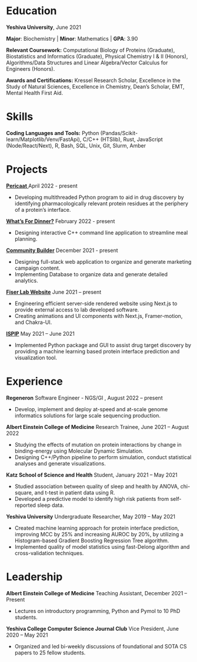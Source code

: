 
Education
======

**Yeshiva University**, June 2021

**Major**:  Biochemistry | **Minor**: Mathematics | **GPA**: 3.90

**Relevant Coursework:** Computational Biology of Proteins (Graduate), Biostatistics and Informatics (Graduate), Physical Chemistry I & II (Honors), Algorithms/Data Structures and Linear Algebra/Vector Calculus for Engineers (Honors).

**Awards and Certifications:** Kressel Research Scholar, Excellence in the Study of Natural Sciences, Excellence in Chemistry, Dean’s Scholar, EMT, Mental Health First Aid. 


Skills
======
**Coding Languages and Tools:** Python (Pandas/Scikit-learn/Matplotlib/Venv/FastApi), C/C++ (HTSlib), Rust, JavaScript (Node/React/Next), R, Bash, SQL, Unix, Git, Slurm, Amber

Projects
======

[**Pericaat** ](https://github.com/eved1018/Pericaat) April 2022 - present 
 - Developing multithreaded Python program to aid in drug discovery by identifying pharmacologically relevant protein residues at the periphery of a protein’s interface.
 
[**What’s For Dinner?**](https://github.com/eved1018/WhatsForDinner) February 2022 - present 

- Designing interactive C++ command line application to streamline meal planning.

[**Community Builder**](https://github.com/eved1018/CommunityBuilder) December 2021 - present 
-	Designing full-stack web application to organize and generate marketing campaign content.
-	Implementing Database to organize data and generate detailed analytics.

[**Fiser Lab Website**](https://fiser-lab-site.vercel.app/) June 2021 – present 
- Engineering efficient server-side rendered website using Next.js to provide external access to lab developed software.
- Creating animations and UI components with Next.js, Framer-motion, and Chakra-UI. 

[**ISPIP**](https://github.com/eved1018/ISPIP) May 2021 – June 2021
-	Implemented Python package and GUI to assist drug target discovery by providing a machine learning based protein interface prediction and visualization tool. 

Experience
======
**Regeneron** Software Engineer - NGS/GI , August 2022 – present 
- Develop, implement and deploy at-speed and at-scale genome informatics solutions for large scale sequencing production. 

**Albert Einstein College of Medicine** Research Trainee, June 2021 – August 2022 
- Studying the effects of mutation on protein interactions by change in binding-energy using Molecular Dynamic Simulation.
-	Designing C++/Python pipeline to perform simulation, conduct statistical analyses and generate visualizations. 

**Katz School of Science and Health** Student, January 2021 – May 2021
-	Studied association between quality of sleep and health by ANOVA, chi-square, and t-test in patient data using R. 
-	Developed a predictive model to identify high risk patients from self-reported sleep data. 

**Yeshiva University** Undergraduate Researcher, May 2019 – May 2021
-	Created machine learning approach for protein interface prediction, improving MCC by 25% and increasing AUROC by 20%, by utilizing a Histogram-based Gradient Boosting Regression Tree algorithm. 
-	Implemented quality of model statistics using fast-Delong algorithm and cross-validation techniques.

Leadership
===
**Albert Einstein College of Medicine** Teaching Assistant, December 2021 – Present
 - Lectures on introductory programming, Python and Pymol to 10 PhD students.

**Yeshiva College Computer Science Journal Club** Vice President, June 2020 – May 2021 
-	 Organized and led bi-weekly discussions of foundational and SOTA CS papers to 25 fellow students.  

